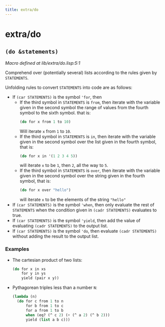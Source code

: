 ```yaml
---
title: extra/do
---
```

# extra/do
## `(do &statements)`
*Macro defined at lib/extra/do.lisp:5:1*

Comprehend over (potentially several) lists according to the rules given by
`STATEMENTS`.

Unfolding rules to convert `STATEMENTS` into code are as follows:
- If `(car STATEMENTS)` is the symbol `'for`, then
  - If the third symbol in `STATEMENTS` is `from`, then iterate with the
    variable given in the second symbol the range of values from the fourth
    symbol to the sixth symbol. that is:
    ```cl
    (do for x from 1 to 10)
    ```
    Will iterate `x` from `1` to `10`.
  - If the third symbol in `STATEMENTS` is `in`, then iterate with the
    variable given in the second symbol over the list given in the fourth
    symbol, that is:
    ```cl
    (do for x in '(1 2 3 4 5))
    ```
    will iterate `x` to be `1`, then `2`, all the way to `5`.
  - If the third symbol in `STATEMENTS` is `over`, then iterate with the
    variable given in the second symbol over the string given in the fourth
    symbol, that is:
    ```cl
    (do for x over "hello")
    ```
    will iterate `x` to be the elements of the string `"hello"`
- If `(car STATEMENTS)` is the symbol `'when`, then only evaluate the rest
  of `STATEMENTS` when the condition given in `(cadr STATEMENTS)` evaluates
  to true.
- If `(car STATEMENTS)` is the symbol `'yield`, then add the value of
  evaluating `(cadr STATEMENTS)` to the output list.
- If `(car STATEMENTS)` is the symbol `'do`, then evaluate `(cadr STATEMENTS)`
  without adding the result to the output list.

### Examples

- The cartesian product of two lists:

  ```cl
  (do for x in xs
      for y in ys
      yield (pair x y))
  ```
- Pythagorean triples less than a number `N`:
  ```cl
  (lambda (n)
    (do for c from 1 to n
        for b from 1 to c
        for a from 1 to b
        when (eq? (^ c 2) (+ (^ a 2) (^ b 2)))
        yield (list a b c)))
  ```

